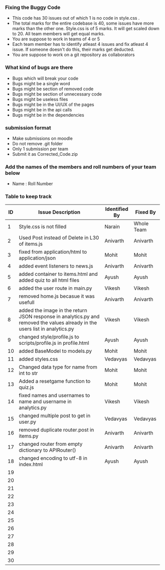 ### Fixing the Buggy Code

- This code has 30 issues out of which 1 is no code in style.css . 
- The total marks for the entire codebase is 40, some issues have more marks than the other one. Style.css is of 5 marks. It will get scaled down to 20. All team members will get equal marks.
- You are suppose to work in teams of 4 or 5
- Each team member has to identify atleast 4 issues and fix atleast 4 issue. If someone doesn't do this, their marks get deducted.
- You are suppose to work on a git repository as collaborators

### What kind of bugs are there

- Bugs which will break your code
- Bugs might be a single word
- Bugs might be section of removed code
- Bugs might be section of unnecessary code
- Bugs might be useless files
- Bugs might be in the UI/UX of the pages
- Bugs might be in the api calls
- Bugs might be in the dependencies  

### submission format

- Make submissions on moodle
- Do not remove .git folder 
- Only 1 submission per team
- Submit it as Corrected_Code.zip

### Add the names of the members and roll numbers of your team below

- Name : Roll Number

### Table to keep track

| ID  | Issue Description                        | Identified By | Fixed By     |
|-----|------------------------------------------|---------------|--------------|
| 1   | Style.css is not filled                  |         Narain|  Whole Team  |
| 2   | Used Post instead of Delete in L30 of items.js  |    Anivarth   |  Anivarth    |
| 3   | fixed from application/html to application/json|  Mohit             | Mohit             |
| 4   | added event listeners to news.js         | Anivarth              | Anivarth             |
| 5   | added container to items.html and added quiz to all html files| Ayush               |Ayush         |
| 6   | added the user route in main.py                                         |Vikesh               |Vikesh              |
| 7   |  removed home.js becasue it was usefull                                     |  Anivarth             | Anivarth             |
| 8   | added the image in the return JSON response in analytics.py and removed the values already in the users list in analytics.py                                         |Vikesh               |Vikesh              |
| 9   |changed style/profile.js to scripts/profile.js in profile.html|Ayush               |Ayush           |
| 10  |added BaseModel to models.py                           |Mohit               |Mohit              |
| 11  |added styles.css                                    | Vedavyas              |Vedavyas           |
| 12  |Changed data type for name from int to str       |Mohit               |Mohit              |
| 13  |Added a resetgame function to quiz.js                                          |Mohit               |Mohit              |
| 14  |fixed names and usernames to name and username in analytics.py                                         |Vikesh               |Vikesh              |
| 15  |     changed multiple post to get in user.py| Vedavyas              |     Vedavyas         |
| 16  |    removed duplicate router.post in items.py                                      |   Anivarth            |    Anivarth       |
| 17  |   changed router from empty dictionary to APIRouter()                                        | Anivarth              | Anivarth             |
| 18  |changed encoding to utf-8 in index.html     | Ayush               |  Ayush            |
| 19  |                                          |               |              |
| 20  |                                          |               |              |
| 21  |                                          |               |              |
| 22  |                                          |               |              |
| 23  |                                          |               |              |
| 24  |                                          |               |              |
| 25  |                                          |               |              |
| 26  |                                          |               |              |
| 27  |                                          |               |              |
| 28  |                                          |               |              |
| 29  |                                          |               |              |
| 30  |                                          |               |              |
